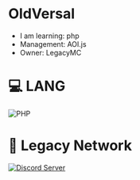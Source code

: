 # OldVersal
- I am learning: php
- Management: AOI.js
- Owner: LegacyMC
# 💻 LANG
![PHP](https://img.shields.io/badge/php-%23777BB4.svg?style=for-the-badge&logo=php&logoColor=white)
# 🌌 Legacy Network
[![Discord Server](https://img.shields.io/discord/1133238872558546944?color=1dbcae)](https://discord.gg/czk8j6V3gU)
